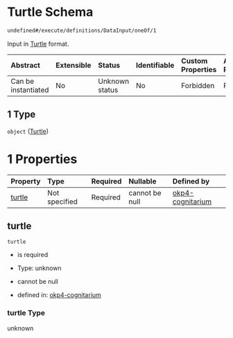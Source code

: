 # Turtle Schema

```txt
undefined#/execute/definitions/DataInput/oneOf/1
```

Input in [Turtle](https://www.w3.org/TR/turtle/) format.

| Abstract            | Extensible | Status         | Identifiable | Custom Properties | Additional Properties | Access Restrictions | Defined In                                                                     |
| :------------------ | :--------- | :------------- | :----------- | :---------------- | :-------------------- | :------------------ | :----------------------------------------------------------------------------- |
| Can be instantiated | No         | Unknown status | No           | Forbidden         | Forbidden             | none                | [okp4-cognitarium.json\*](schema/okp4-cognitarium.json "open original schema") |

## 1 Type

`object` ([Turtle](okp4-cognitarium-executemsg-definitions-datainput-oneof-turtle.md))

# 1 Properties

| Property          | Type          | Required | Nullable       | Defined by                                                                                                                                                                   |
| :---------------- | :------------ | :------- | :------------- | :--------------------------------------------------------------------------------------------------------------------------------------------------------------------------- |
| [turtle](#turtle) | Not specified | Required | cannot be null | [okp4-cognitarium](okp4-cognitarium-executemsg-definitions-datainput-oneof-turtle-properties-turtle.md "undefined#/execute/definitions/DataInput/oneOf/1/properties/turtle") |

## turtle

`turtle`

* is required

* Type: unknown

* cannot be null

* defined in: [okp4-cognitarium](okp4-cognitarium-executemsg-definitions-datainput-oneof-turtle-properties-turtle.md "undefined#/execute/definitions/DataInput/oneOf/1/properties/turtle")

### turtle Type

unknown
